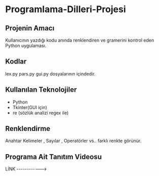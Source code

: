 # Programlama-Dilleri-Projesi
## Projenin Amacı
Kullanıcının yazdığı kodu anında renklendiren ve gramerini kontrol eden Python uygulaması.

## Kodlar
lex.py pars.py gui.py dosyalarının içindedir.


## Kullanılan Teknolojiler
- Python
- Tkinter(GUI için)
- re (sözlük analizi regex ile)


## Renklendirme
Anahtar Kelimeler , Sayılar , Operatörler vs.. farklı renkte görünür.

## Programa Ait Tanıtım Videosu

LİNK ------------>
